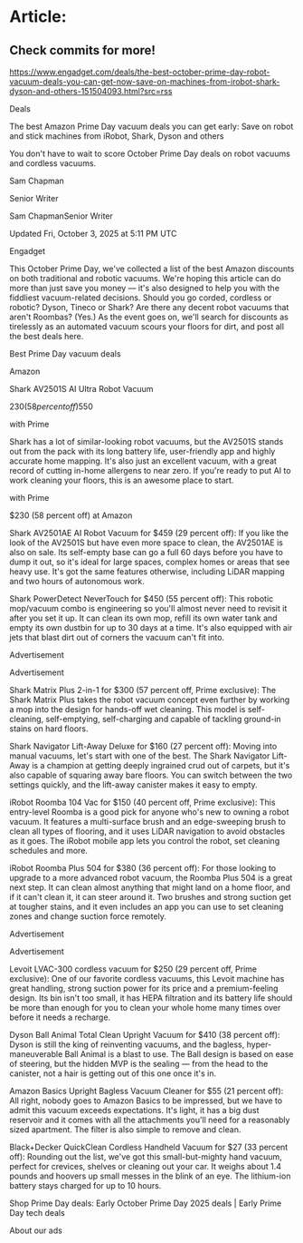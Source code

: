 # Article:

## Check commits for more!
https://www.engadget.com/deals/the-best-october-prime-day-robot-vacuum-deals-you-can-get-now-save-on-machines-from-irobot-shark-dyson-and-others-151504093.html?src=rss

Deals

The best Amazon Prime Day vacuum deals you can get early: Save on robot and stick machines from iRobot, Shark, Dyson and others

You don't have to wait to score October Prime Day deals on robot vacuums and cordless vacuums.

Sam Chapman

Senior Writer

Sam ChapmanSenior Writer

Updated Fri, October 3, 2025 at 5:11 PM UTC

Engadget

This October Prime Day, we've collected a list of the best Amazon discounts on both traditional and robotic vacuums. We're hoping this article can do more than just save you money — it's also designed to help you with the fiddliest vacuum-related decisions. Should you go corded, cordless or robotic? Dyson, Tineco or Shark? Are there any decent robot vacuums that aren't Roombas? (Yes.) As the event goes on, we'll search for discounts as tirelessly as an automated vacuum scours your floors for dirt, and post all the best deals here.

Best Prime Day vacuum deals

Amazon

Shark AV2501S AI Ultra Robot Vacuum

$230 (58 percent off)$550

with Prime

Shark has a lot of similar-looking robot vacuums, but the AV2501S stands out from the pack with its long battery life, user-friendly app and highly accurate home mapping. It's also just an excellent vacuum, with a great record of cutting in-home allergens to near zero. If you're ready to put AI to work cleaning your floors, this is an awesome place to start.

with Prime

$230 (58 percent off) at Amazon

Shark AV2501AE AI Robot Vacuum for $459 (29 percent off): If you like the look of the AV2501S but have even more space to clean, the AV2501AE is also on sale. Its self-empty base can go a full 60 days before you have to dump it out, so it's ideal for large spaces, complex homes or areas that see heavy use. It's got the same features otherwise, including LiDAR mapping and two hours of autonomous work.

Shark PowerDetect NeverTouch for $450 (55 percent off): This robotic mop/vacuum combo is engineering so you'll almost never need to revisit it after you set it up. It can clean its own mop, refill its own water tank and empty its own dustbin for up to 30 days at a time. It's also equipped with air jets that blast dirt out of corners the vacuum can't fit into.

Advertisement

Advertisement

Shark Matrix Plus 2-in-1 for $300 (57 percent off, Prime exclusive): The Shark Matrix Plus takes the robot vacuum concept even further by working a mop into the design for hands-off wet cleaning. This model is self-cleaning, self-emptying, self-charging and capable of tackling ground-in stains on hard floors.

Shark Navigator Lift-Away Deluxe for $160 (27 percent off): Moving into manual vacuums, let's start with one of the best. The Shark Navigator Lift-Away is a champion at getting deeply ingrained crud out of carpets, but it's also capable of squaring away bare floors. You can switch between the two settings quickly, and the lift-away canister makes it easy to empty.

iRobot Roomba 104 Vac for $150 (40 percent off, Prime exclusive): This entry-level Roomba is a good pick for anyone who's new to owning a robot vacuum. It features a multi-surface brush and an edge-sweeping brush to clean all types of flooring, and it uses LiDAR navigation to avoid obstacles as it goes. The iRobot mobile app lets you control the robot, set cleaning schedules and more.

iRobot Roomba Plus 504 for $380 (36 percent off): For those looking to upgrade to a more advanced robot vacuum, the Roomba Plus 504 is a great next step. It can clean almost anything that might land on a home floor, and if it can't clean it, it can steer around it. Two brushes and strong suction get at tougher stains, and it even includes an app you can use to set cleaning zones and change suction force remotely.

Advertisement

Advertisement

Levoit LVAC-300 cordless vacuum for $250 (29 percent off, Prime exclusive): One of our favorite cordless vacuums, this Levoit machine has great handling, strong suction power for its price and a premium-feeling design. Its bin isn't too small, it has HEPA filtration and its battery life should be more than enough for you to clean your whole home many times over before it needs a recharge.

Dyson Ball Animal Total Clean Upright Vacuum for $410 (38 percent off): Dyson is still the king of reinventing vacuums, and the bagless, hyper-maneuverable Ball Animal is a blast to use. The Ball design is based on ease of steering, but the hidden MVP is the sealing — from the head to the canister, not a hair is getting out of this one once it's in.

Amazon Basics Upright Bagless Vacuum Cleaner for $55 (21 percent off): All right, nobody goes to Amazon Basics to be impressed, but we have to admit this vacuum exceeds expectations. It's light, it has a big dust reservoir and it comes with all the attachments you'll need for a reasonably sized apartment. The filter is also simple to remove and clean.

Black+Decker QuickClean Cordless Handheld Vacuum for $27 (33 percent off): Rounding out the list, we've got this small-but-mighty hand vacuum, perfect for crevices, shelves or cleaning out your car. It weighs about 1.4 pounds and hoovers up small messes in the blink of an eye. The lithium-ion battery stays charged for up to 10 hours.

Shop Prime Day deals: Early October Prime Day 2025 deals | Early Prime Day tech deals

About our ads